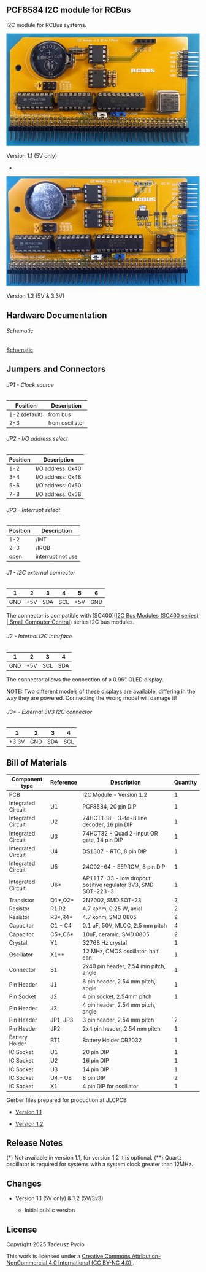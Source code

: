 ## PCF8584 I2C module for RCBus

I2C module for RCBus systems.

![populated board](I2C11.jpg)

Version 1.1 (5V only)

-

![populated board](I2C12.jpg)

Version 1.2 (5V & 3.3V)

## Hardware Documentation

###### Schematic

[Schematic](schematic.pdf)

## Jumpers and Connectors

###### JP1 - Clock source

| Position      | Description     |
| ------------- | --------------- |
| 1-2 (default) | from bus        |
| 2-3           | from oscillator |

###### JP2 -  I/O address select

| Position | Description       |
| -------- | ----------------- |
| 1-2      | I/O address: 0x40 |
| 3-4      | I/O address: 0x48 |
| 5-6      | I/O address: 0x50 |
| 7-8      | I/O address: 0x58 |

###### JP3 - Interrupt select

| Position | Description       |
| -------- | ----------------- |
| 1-2      | /INT              |
| 2-3      | /IRQB             |
| open     | interrupt not use |

###### J1 - I2C external connector

| 1   | 2   | 3   | 4   | 5   | 6   |
| --- | --- | --- | --- | --- | --- |
| GND | +5V | SDA | SCL | +5V | GND |

The connector is compatible with [SC400]([I2C Bus Modules (SC400 series) | Small Computer Central](https://smallcomputercentral.com/i2c-bus-modules/)) series I2C bus modules.

###### J2 - Internal I2C interface

| 1   | 2   | 3   | 4   |
| --- | --- | --- | --- |
| GND | +5V | SCL | SDA |

The connector allows the connection of a 0.96" OLED display.

NOTE: Two different models of these displays are available, differing in the way they are powered. Connecting the wrong model will damage it!

###### J3* - External 3V3 I2C connector

| 1     | 2   | 3   | 4   |
| ----- | --- | --- | --- |
| +3.3V | GND | SDA | SCL |

## Bill of Materials

| Component type     | Reference | Description                                                   | Quantity |
| ------------------ | --------- | ------------------------------------------------------------- | -------- |
| PCB                |           | I2C Module - Version 1.2                                      | 1        |
| Integrated Circuit | U1        | PCF8584, 20 pin DIP                                           | 1        |
| Integrated Circuit | U2        | 74HCT138 - 3-to-8 line decoder, 16 pin DIP                    | 1        |
| Integrated Circuit | U3        | 74HCT32 - Quad 2-input OR gate, 14 pin DIP                    | 1        |
| Integrated Circuit | U4        | DS1307 - RTC, 8 pin DIP                                       | 1        |
| Integrated Circuit | U5        | 24C02-64 - EEPROM, 8 pin DIP                                  | 1        |
| Integrated Circuit | U6*       | AP1117-33 - low dropout positive regulator 3V3, SMD SOT-223-3 | 1        |
| Transistor         | Q1*,Q2*   | 2N7002, SMD SOT-23                                            | 2        |
| Resistor           | R1,R2     | 4.7 kohm, 0.25 W, axial                                       | 2        |
| Resistor           | R3*,R4*   | 4.7 kohm, SMD 0805                                            | 2        |
| Capacitor          | C1 - C4   | 0.1 uF, 50V, MLCC, 2.5 mm pitch                               | 4        |
| Capacitor          | C5*,C6*   | 10uF, ceramic, SMD 0805                                       | 2        |
| Crystal            | Y1        | 32768 Hz crystal                                              | 1        |
| Oscillator         | X1**      | 12 MHz, CMOS oscillator, half can                             | 1        |
| Connector          | S1        | 2x40 pin header, 2.54 mm pitch, angle                         | 1        |
| Pin Header         | J1        | 6 pin header, 2.54 mm pitch, angle                            | 1        |
| Pin Socket         | J2        | 4 pin socket, 2.54mm pitch                                    | 1        |
| Pin Header         | J3        | 4 pin header, 2.54 mm pitch, angle                            |          |
| Pin Header         | JP1, JP3  | 3 pin header, 2.54 mm pitch                                   | 2        |
| Pin Header         | JP2       | 2x4 pin header, 2.54 mm pitch                                 | 1        |
| Battery Holder     | BT1       | Battery Holder CR2032                                         | 1        |
| IC Socket          | U1        | 20 pin DIP                                                    | 1        |
| IC Socket          | U2        | 16 pin DIP                                                    | 1        |
| IC Socket          | U3        | 14 pin DIP                                                    | 1        |
| IC Socket          | U4 - U8   | 8 pin DIP                                                     | 2        |
| IC Socket          | X1        | 4 pin DIP for oscillator                                      | 1        |

Gerber files prepared for production at JLCPCB

* [Version 1.1](RTCMem11.zip)

* [Version 1.2](RTCMem12.zip)

## Release Notes

(*) Not available in version 1.1, for version 1.2 it is optional.
(**) Quartz oscillator is required for systems with a system clock greater than 12MHz.

## Changes

* Version 1.1 (5V only) & 1.2 (5V/3v3)
  
  * Initial public version

## License

Copyright 2025 Tadeusz Pycio

This work is licensed under a [Creative Commons Attribution-NonCommercial 4.0 International (CC BY-NC 4.0) ](https://creativecommons.org/licenses/by-nc/4.0/).

